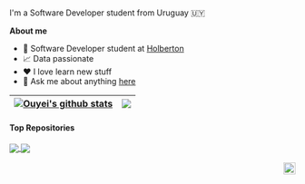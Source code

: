 <br />

I'm a Software Developer student from Uruguay 🇺🇾

**About me**

- 💼 Software Developer student at [Holberton](https://www.holbertonschool.com/)
- 📈 Data passionate
- ❤️ I love learn new stuff
- 💬 Ask me about anything [here](https://github.com/Ouyei/Ouyei/issues)

| <a href="https://github.com/Ouyei/github-readme-stats"><img align="center" src="https://github-readme-stats.vercel.app/api?username=Ouyei&show_icons=true&include_all_commits=true&theme=buefy&hide_border=true" alt="Ouyei's github stats" /></a> | <a href="https://github.com/Ouyei/github-readme-stats"><img align="center" src="https://github-readme-stats.vercel.app/api/top-langs/?username=Ouyei&layout=compact&theme=buefy&hide_border=true" /></a> |
| ------------- | ------------- |

#### Top Repositories

<a href="https://github.com/Ouyei/holbertonschool-low_level_programming">
  <img align="center" src="https://github-readme-stats.vercel.app/api/pin/?username=Ouyei&repo=holbertonschool-low_level_programming&theme=buefy" />
</a>
<a href="https://github.com/Ouyei/holberton-system_engineering-devops">
  <img align="center" src="https://github-readme-stats.vercel.app/api/pin/?username=Ouyei&repo=holberton-system_engineering-devops&theme=buefy" />
</a>

<br />
<br />

<a href="https://twitter.com/Ouyei">
  <img align="right" alt="Ouyei | Twitter" width="21px" src="https://raw.githubusercontent.com/anuraghazra/anuraghazra/master/assets/twitter.svg" />
</a>

